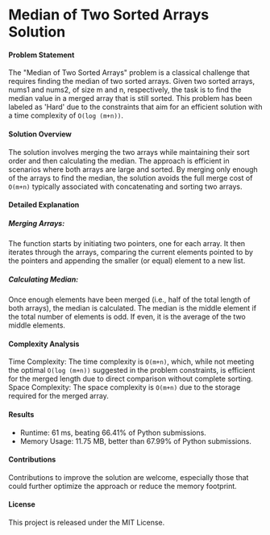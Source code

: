 # Median of Two Sorted Arrays Solution
#### Problem Statement
The "Median of Two Sorted Arrays" problem is a classical challenge that requires finding the median of two sorted arrays. Given two sorted arrays, nums1 and nums2, of size m and n, respectively, the task is to find the median value in a merged array that is still sorted. This problem has been labeled as 'Hard' due to the constraints that aim for an efficient solution with a time complexity of `O(log (m+n))`.

#### Solution Overview
The solution involves merging the two arrays while maintaining their sort order and then calculating the median. The approach is efficient in scenarios where both arrays are large and sorted. By merging only enough of the arrays to find the median, the solution avoids the full merge cost of `O(m+n)` typically associated with concatenating and sorting two arrays.

#### Detailed Explanation
##### Merging Arrays:
The function starts by initiating two pointers, one for each array. It then iterates through the arrays, comparing the current elements pointed to by the pointers and appending the smaller (or equal) element to a new list.
##### Calculating Median:
Once enough elements have been merged (i.e., half of the total length of both arrays), the median is calculated. The median is the middle element if the total number of elements is odd. If even, it is the average of the two middle elements.

#### Complexity Analysis
Time Complexity: The time complexity is `O(m+n)`, which, while not meeting the optimal `O(log (m+n))` suggested in the problem constraints, is efficient for the merged length due to direct comparison without complete sorting.
Space Complexity: The space complexity is `O(m+n)` due to the storage required for the merged array.

#### Results
* Runtime: 61 ms, beating 66.41% of Python submissions.
* Memory Usage: 11.75 MB, better than 67.99% of Python submissions.

#### Contributions
Contributions to improve the solution are welcome, especially those that could further optimize the approach or reduce the memory footprint.

#### License
This project is released under the MIT License.
